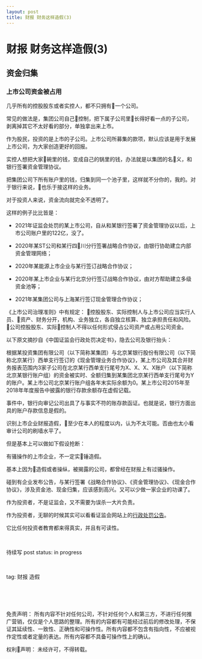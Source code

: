 ```yaml
---
layout: post
title: 财报 财务这样造假(3)
---
```


# 财报 财务这样造假(3)

## 资金归集

### 上市公司资金被占用

几乎所有的控股股东或者实控人，都不只拥有一个公司。

常见的做法是，集团公司自己控制，把下属子公司里长得好看一点的子公司，剥离掉其它不太好看的部分，单独拿出来上市。

作为股民，投资的是上市的子公司。上市公司所募集的款项，默认应该是用于发展上市公司，为大家创造更好的回报。

实控人想把大家碗里的钱，变成自己的锅里的钱，办法就是以集团的名义，和银行签署资金管理协议。

把集团公司下所有账户里的钱，归集到同一个池子里，这样就不分你的，我的。对于银行来说，也乐于接这样的业务。

对于投资人来说，资金流向就完全不透明了。

这样的例子比比皆是：

* 2021年证监会处罚的某上市公司，自从和某银行签署了资金管理协议以后，上市公司账户里的122亿，没了。

* 2020年某ST公司和某行四川分行签署战略合作协议，由银行协助建立内部资金管理网络；

* 2020年某能源上市企业与某行签订战略合作协议；

* 2020年某上市企业与某行北京分行签订战略合作协议，由对方帮助建立多级资金池等；

* 2021年某集团公司与上海某行签订现金管理合作协议；

《上市公司治理准则》中有规定：
控股股东、实际控制人与上市公司应当实行人员、资产、财务分开，机构、业务独立，各自独立核算、独立承担责任和风险。  
公司控股股东、实际控制人不得以任何形式侵占公司资产或占用公司资金。

以下原文摘抄自《中国证监会行政处罚决定书》，隐去公司及银行抬头：

根据某投资集团有限公司（以下简称某集团）与北京某银行股份有限公司（以下简称北京某行）西单支行签订的《现金管理业务合作协议》，某上市公司及其合并财务报表范围内3家子公司在北京某行西单支行尾号为X、X、X、X账户（以下简称北京某银行账户组）的资金被实时、全额归集到某集团北京某行西单支行尾号为Y的账户。某上市公司北京某行账户组各年末实际余额为0。某上市公司2015年至2018年年度报告中披露的银行存款余额存在虚假记载。

事件中，银行向审记公司出具了与事实不符的账存款函证。也就是说，银行方面出具的账户存款信息是假的。

识别上市企业财报造假，至少在本人的程度以内，认为不太可能。否由也太小看审计公司的刷墙水平了。

但是基本上可以做如下假设抢断：

有骚操作的上市企业，不一定实锤造假。

基本上因为造假或者操纵，被揭露的公司，都曾经在财报上有过骚操作。

碰到有企业发布公告，与某行签署《战略合作协议》、《资金管理协议》、《现金合作协议》，涉及资金池、现金归集，应该感到高兴。又可以少做一家企业的功课了。

作为投资者，不是证监会，又不需要为误杀一大片负责。

作为投资者，无聊的时候其实可以看看证监会网站上的[行政处罚公告](http://www.csrc.gov.cn/pub/zjhpublic/index.htm?channel=3300/3313)。

它比任何投资者教育都来得真实，并且有可读性。



<br>

待续写
post status: in progress

<br>

tag: 财报 造假

<br>
<br>
<br>

免责声明：
所有内容不针对任何公司，不针对任何个人和第三方，不进行任何推广营销，仅仅是个人思路的整理。所有的内容都有可能经过前后的修改处理，不保证其延续性、一致性、正确性和可操作性。所有内容都不包含有指向性，不应被视作定性或者定量的表达。所有内容都不具备可操作性上的确认。

权利声明：
未经许可，不得转载。